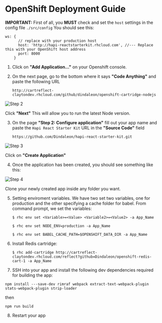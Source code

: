 # OpenShift Deployment Guide

**IMPORTANT:** First of all, you **MUST** check and set the `host` settings in the config file `./src/config`
You should see this:
```
ws: {
      // replace with your production host
      host: 'http://hapi-reactstarterkit.rhcloud.com', //--- Replace this with your OpenShift host address
      port: 8000
    }
```

1. Click on **"Add Application..."** on your Openshift console.

2. On the next page, go to the bottom where it says **"Code Anything"** and paste the following URL

    `http://cartreflect-claytondev.rhcloud.com/github/dindaleon/openshift-cartridge-nodejs`
    
  ![Step 2](http://s15.postimg.org/otpj27viz/openshift_deployment_2.png "Step 2")   

  Click **"Next"** This will allow you to run the latest Node version.

3. On the page **"Step 2: Configure application"** fill out your app name and paste the `Hapi React Starter Kit` URL in the **"Source Code"** field

    `https://github.com/Dindaleon/hapi-react-starter-kit.git`
    
  ![Step 3](http://s8.postimg.org/xr3w9szet/openshift_deployment_3.png "Step 3") 

  Click on **"Create Application"**

4. Once the application has been created, you should see something like this:

  ![Step 4](http://s24.postimg.org/5c5j4thz9/openshift_deployment_4.png "Step 4")

  Clone your newly created app inside any folder you want.

5. Setting enviroment variables. We have two set two variables, one for production and the other specifying a cache folder for babel.
From command prompt, we set the variables:

    `$ rhc env set <Variable>=<Value> <Variable2>=<Value2> -a App_Name`

    `$ rhc env set NODE_ENV=production -a App_Name`
    
    `$ rhc env set BABEL_CACHE_PATH=$OPENSHIFT_DATA_DIR -a App_Name`


6. Install Redis cartridge:

    `$ rhc add-cartridge http://cartreflect-claytondev.rhcloud.com/reflect?github=Dindaleon/openshift-redis-cart-1 -a App_Name`

7. SSH into your app and install the following dev dependencies required for building the app:

  `npm install ---save-dev rimraf webpack extract-text-webpack-plugin stats-webpack-plugin strip-loader`

  then

  `npm run build`

8. Restart your app
